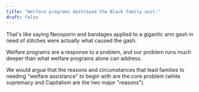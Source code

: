 ```yaml
---
title: "Welfare programs destroyed the Black family unit."
draft: false
---
```


That's like saying Neosporin and bandages applied to a gigantic arm gash in need of stitches were actually what caused the gash.  
  
Welfare programs are a response to a problem, and our problem runs much deeper than what welfare programs alone can address.  
  
We would argue that the reasons and circumstances that lead families to needing "welfare assistance" to begin with are the core problem (white supremacy and Capitalism are the two major "reasons").

